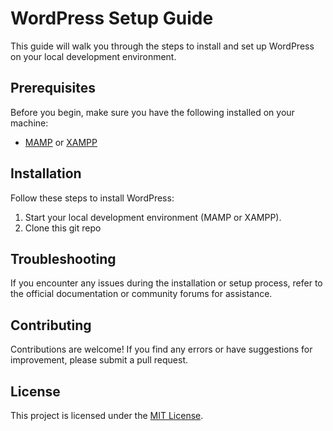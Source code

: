 # WordPress Setup Guide

This guide will walk you through the steps to install and set up WordPress on your local development environment.

## Prerequisites

Before you begin, make sure you have the following installed on your machine:

- [MAMP](https://www.mamp.info/) or [XAMPP](https://www.apachefriends.org/index.html)

## Installation

Follow these steps to install WordPress:

1. Start your local development environment (MAMP or XAMPP).
2. Clone this git repo

## Troubleshooting

If you encounter any issues during the installation or setup process, refer to the official documentation or community forums for assistance.

## Contributing

Contributions are welcome! If you find any errors or have suggestions for improvement, please submit a pull request.

## License

This project is licensed under the [MIT License](LICENSE).
